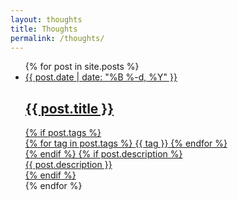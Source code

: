 ```yaml
---
layout: thoughts
title: Thoughts
permalink: /thoughts/
---
```


<ul class="post-list">
    {% for post in site.posts %}
        <li class="post-item">
            <a href="{{ post.url }}" class="post-link">
                <time class="post-date" datetime="{{ post.date | date_to_xmlschema }}">
                    {{ post.date | date: "%B %-d, %Y" }}
                </time>
                <h2 class="post-title">
                    {{ post.title }}
                </h2>
                {% if post.tags %}
                    <div class="post-tags">
                        {% for tag in post.tags %}
                            <span class="tag">{{ tag }}</span>
                        {% endfor %}
                    </div>
                {% endif %}
                {% if post.description %}
                    <div class="post-description">{{ post.description }}</div>
                {% endif %}
            </a>
        </li>
    {% endfor %}
</ul>
